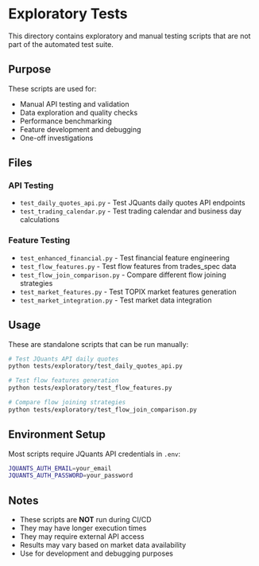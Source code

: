 # Exploratory Tests

This directory contains exploratory and manual testing scripts that are not part of the automated test suite.

## Purpose

These scripts are used for:
- Manual API testing and validation
- Data exploration and quality checks
- Performance benchmarking
- Feature development and debugging
- One-off investigations

## Files

### API Testing
- `test_daily_quotes_api.py` - Test JQuants daily quotes API endpoints
- `test_trading_calendar.py` - Test trading calendar and business day calculations

### Feature Testing
- `test_enhanced_financial.py` - Test financial feature engineering
- `test_flow_features.py` - Test flow features from trades_spec data
- `test_flow_join_comparison.py` - Compare different flow joining strategies
- `test_market_features.py` - Test TOPIX market features generation
- `test_market_integration.py` - Test market data integration

## Usage

These are standalone scripts that can be run manually:

```bash
# Test JQuants API daily quotes
python tests/exploratory/test_daily_quotes_api.py

# Test flow features generation
python tests/exploratory/test_flow_features.py

# Compare flow joining strategies
python tests/exploratory/test_flow_join_comparison.py
```

## Environment Setup

Most scripts require JQuants API credentials in `.env`:

```bash
JQUANTS_AUTH_EMAIL=your_email
JQUANTS_AUTH_PASSWORD=your_password
```

## Notes

- These scripts are **NOT** run during CI/CD
- They may have longer execution times
- They may require external API access
- Results may vary based on market data availability
- Use for development and debugging purposes